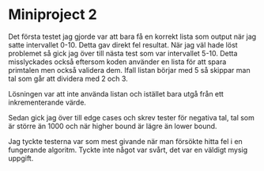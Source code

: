 
# Miniproject 2

Det första testet jag gjorde var att bara få en korrekt lista som output när jag satte intervallet 0-10. Detta gav direkt fel resultat. När jag väl hade löst problemet så gick jag över till nästa test som var intervallet 5-10. Detta misslyckades också eftersom koden använder en lista för att spara primtalen men också validera dem. Ifall listan börjar med 5 så skippar man tal som går att dividera med 2 och 3.

Lösningen var att inte använda listan och istället bara utgå från ett inkrementerande värde.

Sedan gick jag över till edge cases och skrev tester för negativa tal, tal som är större än 1000 och när higher bound är lägre än lower bound.

Jag tyckte testerna var som mest givande när man försökte hitta fel i en fungerande algoritm. Tyckte inte något var svårt, det var en väldigt mysig uppgift.
